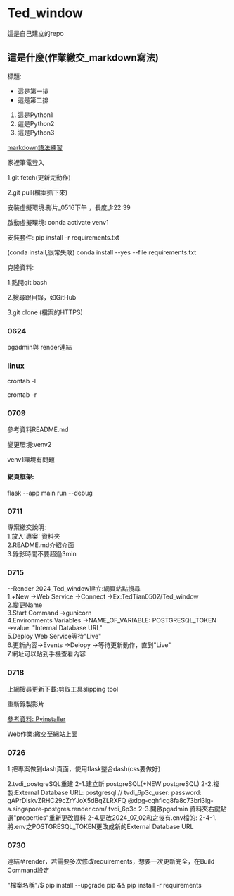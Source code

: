 # Ted_window
這是自己建立的repo

## 這是什麼(作業繳交_markdown寫法)

標題:

- 這是第一排
- 這是第二排

1. 這是Python1
2. 這是Python2
3. 這是Python3

[markdown語法練習](./markdown練習/README.md)

家裡筆電登入


1.git fetch(更新完動作)

2.git pull(檔案抓下來)

安裝虛擬環境:影片_0516下午 ，長度_1:22:39

啟動虛擬環境:
conda activate venv1

安裝套件:
pip install -r requirements.txt

(conda install,很常失敗)
conda install --yes --file requirements.txt

克隆資料:

1.點開git bash

2.搜尋跟目錄，如GitHub

3.git clone (檔案的HTTPS)

### 0624
pgadmin與 render連結

### linux

crontab -l

crontab -r

### 0709
參考資料README.md

變更環境:venv2

venv1環境有問題

#### 網頁框架:
flask --app main run --debug

### 0711
專案繳交說明:  
1.放入'專案' 資料夾  
2.README.md介紹介面  
3.錄影時間不要超過3min

### 0715
--Render 2024_Ted_window建立:網頁站點搜尋  
1.+New ->Web Service ->Connect ->Ex:TedTian0502/Ted_window  
2.變更Name  
3.Start Command ->gunicorn  
4.Environments Variables ->NAME_OF_VARIABLE: POSTGRESQL_TOKEN  
->value: "Internal Database URL"  
5.Deploy Web Service等待"Live"  
6.更新內容->Events ->Delopy ->等待更新動作，直到"Live"  
7.網址可以貼到手機查看內容  

### 0718
上網搜尋更新下載:剪取工具slipping tool

重新錄製影片

[參考資料: Pyinstaller](https://medium.com/pyladies-taiwan/python-%E5%B0%87python%E6%89%93%E5%8C%85%E6%88%90exe%E6%AA%94-32a4bacbe351)

Web作業:繳交至網站上面

### 0726
1.把專案做到dash頁面，使用flask整合dash(css要做好)

2.tvdi_postgreSQL重建
2-1.建立新 postgreSQL(+NEW postgreSQL)
2-2.複製:External Database URL:
postgresql://
tvdi_6p3c_user:
password: gAPrDlskvZRHC29cZrYJoX5dBqZLRXFQ
@dpg-cqhficg8fa8c73brl3lg-a.singapore-postgres.render.com/
tvdi_6p3c
2-3.開啟pgadmin 資料夾右鍵點選"properties"重新更改資料
2-4.更改2024_07_02和之後有.env檔的:
2-4-1.將.env之POSTGRESQL_TOKEN更改成新的External Database URL

### 0730
連結至render，若需要多次修改requirements，想要一次更新完全，在Build Command設定

"檔案名稱"/$ pip install --upgrade pip && pip install -r requirements
